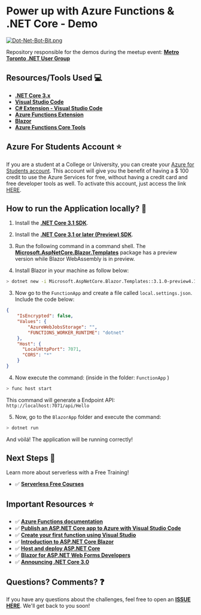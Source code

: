 # Power up with Azure Functions & .NET Core - Demo

[![Dot-Net-Bot-Bit.png](https://i.postimg.cc/fTw454HR/Dot-Net-Bot-Bit.png)](https://postimg.cc/t7mmCcQK)

Repository responsible for the demos during the meetup event: **[Metro Toronto .NET User Group](https://aka.ms/AA6xcx9)**

## Resources/Tools Used 💻

- **[.NET Core 3.x](https://dotnet.microsoft.com/download?WT.mc_id=dotnetmeetuptoronto-github-gllemos)**
- **[Visual Studio Code](https://code.visualstudio.com/?WT.mc_id=dotnetmeetuptoronto-github-gllemos)**
- **[C# Extension - Visual Studio Code](https://marketplace.visualstudio.com/items?itemName=ms-vscode.csharp&WT.mc_id=dotnetmeetuptoronto-github-gllemos)**
- **[Azure Functions Extension](https://marketplace.visualstudio.com/items?itemName=ms-azuretools.vscode-azurefunctions&WT.mc_id=dotnetmeetuptoronto-github-gllemos)**
- **[Blazor](https://dotnet.microsoft.com/apps/aspnet/web-apps/blazor?WT.mc_id=dotnetmeetuptoronto-github-gllemos)**
- **[Azure Functions Core Tools](https://docs.microsoft.com/en-us/azure/azure-functions/functions-run-local?WT.mc_id=dotnetmeetuptoronto-github-gllemos)**

## Azure For Students Account ⭐️

If you are a student at a College or University, you can create your [Azure for Students account](https://azure.microsoft.com/pt-br/free/students/?WT.mc_id=dotnetmeetuptoronto-github-gllemos). This account will give you the benefit of having a $ 100 credit to use the Azure Services for free, without having a credit card and free developer tools as well. To activate this account, just access the link [HERE](https://azure.microsoft.com/pt-br/free/students/?WT.mc_id=dotnetmeetuptoronto-github-gllemos).

## How to run the Application locally? 🚀

1. Install the **[.NET Core 3.1 SDK](https://dotnet.microsoft.com/download/dotnet-core/3.1?WT.mc_id=dotnetmeetuptoronto-github-gllemos)**.

2. Install the **[.NET Core 3.1 or later (Preview) SDK](https://dotnet.microsoft.com/download?WT.mc_id=dotnetmeetuptoronto-github-gllemos)**.

3. Run the following command in a command shell. The **[Microsoft.AspNetCore.Blazor.Templates](https://www.nuget.org/packages/Microsoft.AspNetCore.Blazor.Templates/)** package has a preview version while Blazor WebAssembly is in preview.

4. Install Blazor in your machine as follow below: 

```bash
> dotnet new -i Microsoft.AspNetCore.Blazor.Templates::3.1.0-preview4.19579.2
```

3. Now go to the `FunctionApp` and create a file called `local.settings.json`. Include the code below:

```json
{
    "IsEncrypted": false,
    "Values": {
        "AzureWebJobsStorage": "",
        "FUNCTIONS_WORKER_RUNTIME": "dotnet"
    },
    "Host": {
      "LocalHttpPort": 7071,
      "CORS": "*"
    }
}
```

4. Now execute the command: (inside in the folder: `FunctionApp` )

```bash
> func host start
```

This command will generate a Endpoint API: `http://localhost:7071/api/Hello`

5. Now, go to the `BlazorApp` folder and execute the command:

```bash
> dotnet run
```

And vòilá! The application will be running correctly!

## Next Steps 🏃

Learn more about serverless with a Free Training!

-   ✅ **[Serverless Free Courses](https://docs.microsoft.com/learn/browse/?term=azure%20functions&WT.mc_id=dotnetmeetuptoronto-github-gllemos)**

## Important Resources ⭐️

-   ✅ **[Azure Functions documentation](https://docs.microsoft.com/azure/azure-functions/?WT.mc_id=dotnetmeetuptoronto-github-gllemos)**
-   ✅ **[Publish an ASP.NET Core app to Azure with Visual Studio Code](https://docs.microsoft.com/aspnet/core/tutorials/publish-to-azure-webapp-using-vscode?view=aspnetcore-3.1&viewFallbackFrom=aspnetcore-3.0&WT.mc_id=dotnetmeetuptoronto-github-gllemos)**
-   ✅ **[Create your first function using Visual Studio](https://docs.microsoft.com/azure/azure-functions/functions-create-your-first-function-visual-studio?WT.mc_id=dotnetmeetuptoronto-github-gllemos)**
-   ✅ **[Introduction to ASP.NET Core Blazor](https://docs.microsoft.com/aspnet/core/blazor/?view=aspnetcore-3.1&WT.mc_id=dotnetmeetuptoronto-github-gllemos)**
-   ✅ **[Host and deploy ASP.NET Core](https://docs.microsoft.com/en-us/aspnet/core/host-and-deploy/?view=aspnetcore-3.0&wt.mc_id=dotnetmeetuptoronto-github-gllemos)**
-   ✅ **[Blazor for ASP.NET Web Forms Developers](https://docs.microsoft.com/en-us/dotnet/architecture/blazor-for-web-forms-developers/?wt.mc_id=dotnetmeetuptoronto-github-gllemos)**
-   ✅ **[Announcing .NET Core 3.0](https://devblogs.microsoft.com/dotnet/announcing-net-core-3-0/?WT.mc_id=dotnetmeetuptoronto-github-gllemos)**

## Questions? Comments? ❓

If you have any questions about the challenges, feel free to open an **[ISSUE HERE](https://github.com/glaucia86/dotnet-toronto-meetup/issues)**. We'll get back to you soon!
